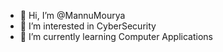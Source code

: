 - 👋 Hi, I’m @MannuMourya
- 👀 I’m interested in CyberSecurity
- 🌱 I’m currently learning Computer Applications


<!---
MannuMourya/MannuMourya is a ✨ special ✨ repository because its `README.md` (this file) appears on your GitHub profile.
You can click the Preview link to take a look at your changes.
--->
